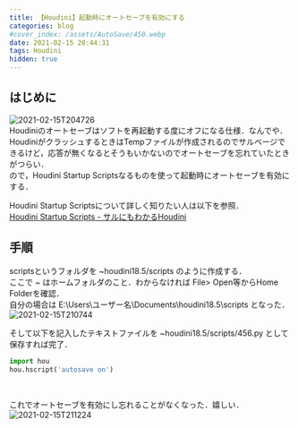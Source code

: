 ```yaml
---
title: 【Houdini】起動時にオートセーブを有効にする
categories: blog
#cover_index: /assets/AutoSave/450.webp
date: 2021-02-15 20:44:31
tags: Houdini
hidden: true
---
```

## はじめに
![2021-02-15T204726](2021-02-15T204726.png)  
Houdiniのオートセーブはソフトを再起動する度にオフになる仕様．なんでや．  
HoudiniがクラッシュするときはTempファイルが作成されるのでサルベージできるけど，応答が無くなるとそうもいかないのでオートセーブを忘れていたときがつらい．  
ので，Houdini Startup Scriptsなるものを使って起動時にオートセーブを有効にする．

Houdini Startup Scriptsについて詳しく知りたい人は以下を参照．  
[Houdini Startup Scripts - サルにもわかるHoudini](http://ikatnek.blogspot.com/p/houdini-startup-scripts.html)



## 手順

scriptsというフォルダを ~houdini18.5/scripts のように作成する．  
ここで ~ はホームフォルダのこと．わからなければ File> Open等からHome Folderを確認．  
自分の場合は E:\Users\ユーザー名\Documents\houdini18.5\scripts となった．  
![2021-02-15T210744](2021-02-15T210744.png)  

そして以下を記入したテキストファイルを ~houdini18.5/scripts/456.py として保存すれば完了．
```python
import hou
hou.hscript('autosave on')
```
<br>


これでオートセーブを有効にし忘れることがなくなった．嬉しい．  
![2021-02-15T211224](2021-02-15T211224.png)